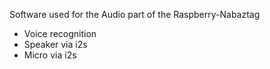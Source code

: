 Software used for the Audio part of the Raspberry-Nabaztag

* Voice recognition
* Speaker via i2s
* Micro via i2s

